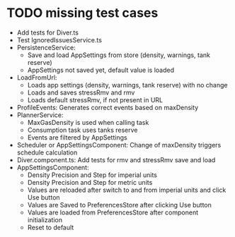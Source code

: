 # TODO missing test cases

* Add tests for Diver.ts
* Test IgnoredIssuesService.ts
* PersistenceService:
  * Save and load AppSettings from store (density, warnings, tank reserve)
  * AppSettings not saved yet, default value is loaded
* LoadFromUrl:
  * Loads app settings (density, warnings, tank reserve) with no change
  * Loads and saves stressRmv and rmv
  * Loads default stressRmv, if not present in URL
* ProfileEvents: Generates correct events based on maxDensity
* PlannerService: 
  * MaxGasDensity is used when calling task
  * Consumption task uses tanks reserve
  * Events are filtered by AppSettings
* Scheduler or AppSettingsComponent: Change of maxDensity triggers schedule calculation
* Diver.component.ts: Add tests for rmv and stressRmv save and load
* AppSettingsComponent:
  * Density Precision and Step for imperial units
  * Density Precision and Step for metric units
  * Values are reloaded after switch to and from imperial units and click Use button
  * Values are Saved to PreferencesStore after clicking Use button
  * Values are loaded from PreferencesStore after component initialization
  * Reset to default

